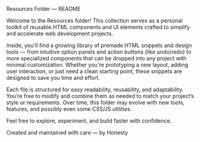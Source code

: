 Resources Folder — README

Welcome to the Resources folder! This collection serves as a personal toolkit of reusable HTML components and UI elements crafted to simplify and accelerate web development projects.

Inside, you'll find a growing library of premade HTML snippets and design tools — from intuitive option panels and action buttons (like undo/redo) to more specialized components that can be dropped into any project with minimal customization. Whether you're prototyping a new layout, adding user interaction, or just need a clean starting point, these snippets are designed to save you time and effort.

Each file is structured for easy readability, reusability, and adaptability. You’re free to modify and combine them as needed to match your project’s style or requirements. Over time, this folder may evolve with new tools, features, and possibly even some CSS/JS utilities.

Feel free to explore, experiment, and build faster with confidence.

Created and maintained with care — by Honesty
